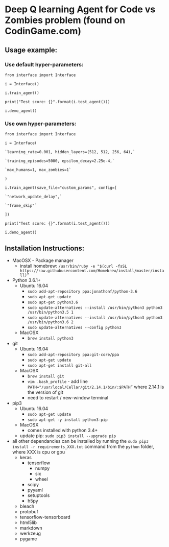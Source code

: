 # Deep Q learning Agent for Code vs Zombies problem (found on CodinGame.com)

## Usage example:
### Use default hyper-parameters:
`from interface import Interface`

`i = Interface()`

`i.train_agent()`

`print("Test score: {}".format(i.test_agent()))`

`i.demo_agent()`

### Use own hyper-parameters:
`from interface import Interface`

`i = Interface(`

    `learning_rate=0.001, hidden_layers=(512, 512, 256, 64),`

    `training_episodes=5000, epsilon_decay=2.25e-4,`

    `max_humans=1, max_zombies=1`

`)`

`i.train_agent(save_file="custom_params", config=[`

	`"network_update_delay",`

	`"frame_skip"`

`])`

`print("Test score: {}".format(i.test_agent()))`

`i.demo_agent()`

## Installation Instructions:
* MacOSX - Package manager
    * install homebrew: `/usr/bin/ruby -e "$(curl -fsSL https://raw.githubusercontent.com/Homebrew/install/master/install)”`
* Python 3.6.1+
    * Ubuntu 16.04
        * `sudo add-apt-repository ppa:jonathonf/python-3.6`
        * `sudo apt-get update`
        * `sudo apt-get python3.6`
        * `sudo update-alternatives --install /usr/bin/python3 python3 /usr/bin/python3.5 1`
        * `sudo update-alternatives --install /usr/bin/python3 python3 /usr/bin/python3.6 2`
        * `sudo update-alternatives --config python3`
    * MacOSX
        * `brew install python3`
* git
    * Ubuntu 16.04
        * `sudo add-apt-repository ppa:git-core/ppa`
        * `sudo apt-get update`
        * `sudo apt-get install git-all`
    * MacOSX
        * `brew install git`
        * `vim .bash_profile` - add line `PATH="/usr/local/Cellar/git/2.14.1/bin/:$PATH”` where 2.14.1 is the version of git
        * need to restart / new-window terminal
* pip3
    * Ubuntu 16.04
        * `sudo apt-get update`
        * `sudo apt-get -y install python3-pip`
    * MacOSX
        * comes installed with python 3.4+
    * update pip: `sudo pip3 install --upgrade pip`
* all other dependancies can be installed by running the `sudo pip3 install -r requirements_XXX.txt` command from the `python` folder, where XXX is cpu or gpu
    * keras
        * tensorflow
            * numpy
            * six
            * wheel
        * scipy
        * pyyaml
        * setuptools
        * h5py
	* bleach
	* protobuf
	* tensorflow-tensorboard
	* html5lib
	* markdown
	* werkzeug
    * pygame

